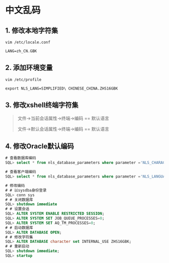 # 中文乱码

## 1. 修改本地字符集

```shell
vim /etc/locale.conf

LANG=zh_CN.GBK
```

## 2. 添加环境变量

```shell
vim /etc/profile

export NLS_LANG=SIMPLIFIED\ CHINESE_CHINA.ZHS16GBK
```

## 3. 修改xshell终端字符集

> 文件->当前会话属性->终端->编码 == 默认语言
> 
> 文件->默认会话属性->终端->编码 == 默认语言

## 4. 修改Oracle默认编码

```sql
# 查看数据库编码
SQL> select * from nls_database_parameters where parameter ='NLS_CHARACTERSET';

# 查看客户端编码
SQL> select * from nls_database_parameters where parameter ='NLS_LANGUAGE';

# 修改编码
# # 以sysdba身份登录
SQL> conn sys
# # 关闭数据库
SQL> shutdown immediate
# # 设置会话
SQL> ALTER SYSTEM ENABLE RESTRICTED SESSION;
SQL> ALTER SYSTEM SET JOB_QUEUE_PROCESSES=0;
SQL> ALTER SYSTEM SET AQ_TM_PROCESSES=0;
# # 启动数据库
SQL> ALTER DATABASE OPEN;
# # 修改字符集
SQL> ALTER DATABASE character set INTERNAL_USE ZHS16GBK;
# # 重新启动
SQL> shutdown immediate;
SQL> startup
```
